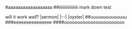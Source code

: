 #aaaaaaaaaaaaaaaaaa
##iiiiiiiiiiiiiiiiii
mark down test

will it work *well*?
|sermon|
|--|
|oyster|
##uuuuuuuuuuuuuu
###eeeeeeeeeeeeeee
####ooooooooooooooooooooooo